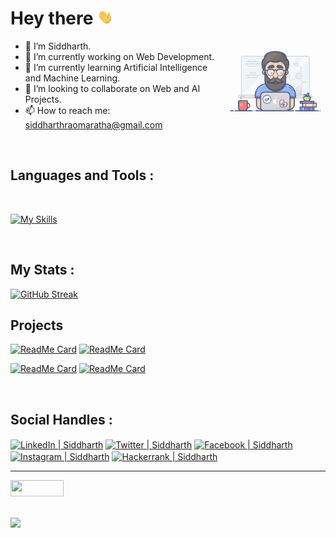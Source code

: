 # Hey there <img src="./Images/giphy.webp" width="25px">

<img
  align="right"
  width="32%"
  src="./Images/programming1.gif"
/>

- 👋 I’m Siddharth.
- 🔭 I’m currently working on Web Development.
- 🌱 I’m currently learning Artificial Intelligence and Machine Learning.
- 👯 I’m looking to collaborate on Web and AI Projects. 
- 📫 How to reach me: siddharthraomaratha@gmail.com 

<br />

<h2 align="left">Languages and Tools :</h2>

<br>

[![My Skills](https://skillicons.dev/icons?i=cpp,java,python,html,css,js,bootstrap,react,nodejs,mongodb,express,nextjs,pug,postman,vscode,eclipse&perline=6)](https://skillicons.dev)

<br>

<h2 align="left">My Stats :</h2>
<span>
  
[![GitHub Streak](https://streak-stats.demolab.com?user=siddharthmaratha&theme=neon-dark)](https://git.io/streak-stats)

## Projects
[![ReadMe Card](https://github-readme-stats.vercel.app/api/pin/?username=siddharthmaratha&repo=autism-detection&theme=github_dark)](https://github.com/siddharthmaratha/autism-detection) [![ReadMe Card](https://github-readme-stats.vercel.app/api/pin/?username=siddharthmaratha&repo=HandDet&theme=github_dark)](https://github.com/siddharthmaratha/HandDet)

[![ReadMe Card](https://github-readme-stats.vercel.app/api/pin/?username=siddharthmaratha&repo=Wordoid&theme=github_dark)](https://github.com/siddharthmaratha/Wordoid) [![ReadMe Card](https://github-readme-stats.vercel.app/api/pin/?username=siddharthmaratha&repo=Buddy_Voice&theme=github_dark)](https://github.com/siddharthmaratha/Buddy_Voice) 

<!-- <img src="https://myreadme.vercel.app/api/embed/siddharthmaratha?panels=userstatistics,toprepositories,toplanguages,commitgraph" alt="Sid's stats" /> -->

</span>

<br>

<h2 align="left">Social Handles :</h2>
<span padding="10px">
<a href="https://linkedin.com/in/siddharthmaratha" target="blank"><img align="center" src="https://raw.githubusercontent.com/rahuldkjain/github-profile-readme-generator/master/src/images/icons/Social/linked-in-alt.svg" alt="LinkedIn | Siddharth" height="35" width="45" /></a>
<a href="https://twitter.com/siddharthhrao" target="blank"><img align="center" src="https://raw.githubusercontent.com/rahuldkjain/github-profile-readme-generator/master/src/images/icons/Social/twitter.svg" alt="Twitter | Siddharth" height="40" width="45" /></a>
<a href="https://fb.com/siddharth.maratha.144" target="blank"><img align="center" src="https://raw.githubusercontent.com/rahuldkjain/github-profile-readme-generator/master/src/images/icons/Social/facebook.svg" alt="Facebook | Siddharth" height="40" width="45" /></a>
<a href="https://instagram.com/siddharthmarathaa" target="blank"><img align="center" src="https://raw.githubusercontent.com/rahuldkjain/github-profile-readme-generator/master/src/images/icons/Social/instagram.svg" alt="Instagram | Siddharth" height="40" width="45" /></a>
<a href="https://www.hackerrank.com/siddharthmaratha" target="blank"><img align="center" src="https://raw.githubusercontent.com/rahuldkjain/github-profile-readme-generator/master/src/images/icons/Social/hackerrank.svg" alt="Hackerrank | Siddharth" height="40" width="45" /></a>

<hr>

<a href="mailto:siddharthraomaratha@gmail.com">
      <img src="https://img.shields.io/badge/-Gmail-c14438?style=flat-square&logo=Gmail&logoColor=white&link=mailto:siddharthraomaratha@gmail.com" 
https://raw.githubusercontent.com/peterthehan/peterthehan/master/assets/linkedin.svg 
width="85px" height="26px" />
   </a>
 
</span>

<br>
<br>

![](https://komarev.com/ghpvc/?username=your-github-siddharthmaratha&color=red&style=plastic)
